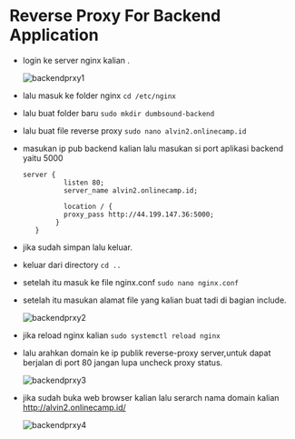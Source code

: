 # Reverse Proxy For Backend Application

* login ke server nginx kalian .

  ![backendprxy1](https://user-images.githubusercontent.com/90166916/139566973-bb9f9a2d-feda-40fe-a9de-88e0b18fcd46.png)

* lalu masuk ke folder nginx `cd /etc/nginx`
* lalu buat folder baru `sudo mkdir dumbsound-backend`
* lalu buat file reverse proxy `sudo nano alvin2.onlinecamp.id` 
* masukan ip pub backend kalian lalu masukan si port aplikasi backend yaitu 5000

  ```
  server {
            listen 80;
            server_name alvin2.onlinecamp.id;

            location / {
  	        proxy_pass http://44.199.147.36:5000;
          }
     }
     ```
     
* jika sudah simpan lalu keluar.
* keluar dari directory `cd ..`
* setelah itu masuk ke file nginx.conf `sudo nano nginx.conf`
* setelah itu masukan alamat file yang kalian buat tadi di bagian include.

  ![backendprxy2](https://user-images.githubusercontent.com/90166916/139567012-9ce62ca2-5c9c-4042-bbda-b1812d7ecaeb.png)

* jika reload nginx kalian `sudo systemctl reload nginx`
* lalu arahkan domain ke ip publik reverse-proxy server,untuk dapat berjalan di port 80 jangan lupa uncheck proxy status.

  ![backendprxy3](https://user-images.githubusercontent.com/90166916/139567046-336b5bd5-4e73-4ef2-8280-ed806185b28d.png)

* jika sudah buka web browser kalian lalu serarch nama domain kalian http://alvin2.onlinecamp.id/

  ![backendprxy4](https://user-images.githubusercontent.com/90166916/139567051-359a6371-d102-4b48-8946-21a75b989a8d.png)
